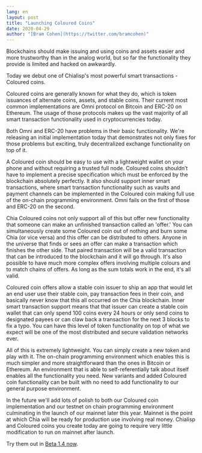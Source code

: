 ```yaml
---
lang: en
layout: post
title: "Launching Coloured Coins"
date: 2020-04-29
author: "[Bram Cohen](https://twitter.com/bramcohen)"
---
```


Blockchains should make issuing and using coins and assets easier and more trustworthy than in the analog world, but so far the functionality they provide is limited and hacked on awkwardly.

Today we debut one of Chialisp's most powerful smart transactions - Coloured coins.

Coloured coins are generally known for what they do, which is token issuances of alternate coins, assets, and stable coins. Their current most common implementations are Omni protocol on Bitcoin and ERC-20 on Ethereum. The usage of those protocols makes up the vast majority of all smart transaction functionality used in cryptocurrencies today.

Both Omni and ERC-20 have problems in their basic functionality. We're releasing an initial implementation today that demonstrates not only fixes for those problems but exciting, truly decentralized exchange functionality on top of it.

A Coloured coin should be easy to use with a lightweight wallet on your phone and without requiring a trusted full node. Coloured coins shouldn’t have to implement a precise specification which must be enforced by the blockchain absolutely perfectly. It also should support inner smart transactions, where smart transaction functionality such as vaults and payment channels can be implemented in the Coloured coin making full use of the on-chain programming environment. Omni fails on the first of those and ERC-20 on the second.

Chia Coloured coins not only support all of this but offer new functionality that someone can make an unfinished transaction called an 'offer.' You can simultaneously create some Coloured coin out of nothing and burn some Chia (or vice versa) and this offer can be distributed to others. Anyone in the universe that finds or sees an offer can make a transaction which finishes the other side. That paired transaction will be a valid transaction that can be introduced to the blockchain and it will go through. It's also possible to have much more complex offers involving multiple colours and to match chains of offers. As long as the sum totals work in the end, it's all valid.

Coloured coin offers allow a stable coin issuer to ship an app that would let an end user use their stable coin, pay transaction fees in their coin, and basically never know that this all occurred on the Chia blockchain. Inner smart transaction support means that that issuer can create a stable coin wallet that can only spend 100 coins every 24 hours or only send coins to designated payees or can claw back a transaction for the next 3 blocks to fix a typo. You can have this level of token functionality on top of what we expect will be one of the most distributed and secure validation networks ever.

All of this is extremely lightweight. You can simply create a new token and play with it. The on-chain programming environment which enables this is much simpler and more straightforward than the ones in Bitcoin or Ethereum. An environment that is able to self-referentially talk about itself enables all the functionality you need. New variants and added Coloured coin functionality can be built with no need to add functionality to our general purpose environment.

In the future we'll add lots of polish to both our Coloured coin implementation and our testnet on chain programming environment culminating in the launch of our mainnet later this year. Mainnet is the point at which Chia will be ready for production use involving real money. Chialisp and Coloured coins you create today are going to require very little modification to run on mainnet after launch.

Try them out in [Beta 1.4 now](https://github.com/Chia-Network/chia-blockchain).
